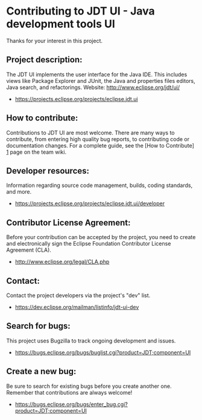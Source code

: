 Contributing to JDT UI - Java development tools UI
============================================

Thanks for your interest in this project.

Project description:
--------------------

The JDT UI implements the user interface for the Java IDE. This includes views like Package Explorer and JUnit, the Java and properties files editors, Java search, and refactorings.
Website: http://www.eclipse.org/jdt/ui/

- https://projects.eclipse.org/projects/eclipse.jdt.ui

How to contribute:
--------------------
Contributions to JDT UI are most welcome. There are many ways to contribute, 
from entering high quality bug reports, to contributing code or documentation changes. 
For a complete guide, see the [How to Contribute] [1] page on the team wiki.

Developer resources:
--------------------

Information regarding source code management, builds, coding standards, and more.

- https://projects.eclipse.org/projects/eclipse.jdt.ui/developer

Contributor License Agreement:
------------------------------

Before your contribution can be accepted by the project, you need to create and electronically sign the Eclipse Foundation Contributor License Agreement (CLA).

- http://www.eclipse.org/legal/CLA.php

Contact:
--------

Contact the project developers via the project's "dev" list.

- https://dev.eclipse.org/mailman/listinfo/jdt-ui-dev

Search for bugs:
----------------

This project uses Bugzilla to track ongoing development and issues.

- https://bugs.eclipse.org/bugs/buglist.cgi?product=JDT;component=UI

Create a new bug:
-----------------

Be sure to search for existing bugs before you create another one. Remember that contributions are always welcome!

- https://bugs.eclipse.org/bugs/enter_bug.cgi?product=JDT;component=UI

[1]: https://wiki.eclipse.org/JDT_UI/How_to_Contribute
